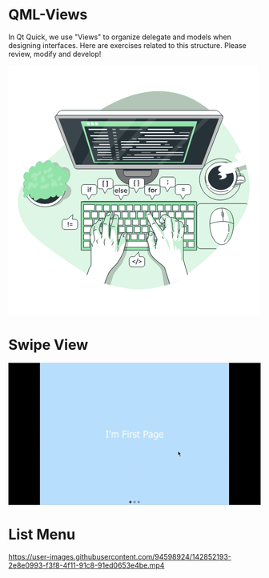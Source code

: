 # QML-Views

In Qt Quick, we use "Views" to organize delegate and models when designing interfaces. Here are exercises related to this structure. Please review, modify and develop!

![](Code.gif)

# Swipe View

![](swipe-view.gif)


# List Menu

https://user-images.githubusercontent.com/94598924/142852193-2e8e0993-f3f8-4f11-91c8-91ed0653e4be.mp4


